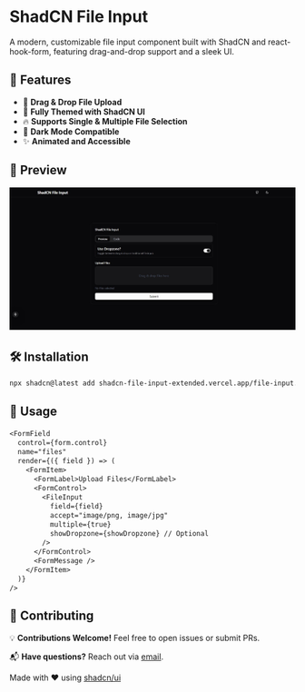 
# ShadCN File Input  

A modern, customizable file input component built with ShadCN and react-hook-form, featuring drag-and-drop support and a sleek UI.

## 🚀 Features  

- 📂 **Drag & Drop File Upload**  
- 🎨 **Fully Themed with ShadCN UI**  
- 🔥 **Supports Single & Multiple File Selection**  
- 🌙 **Dark Mode Compatible**  
- ✨ **Animated and Accessible**  

## 📸 Preview  

![ShadCN File Input Demo](/example/public/demo.jpeg)  

## 🛠 Installation  

```sh
npx shadcn@latest add shadcn-file-input-extended.vercel.app/file-input.json
```  

## 🔧 Usage  

```tsx
<FormField
  control={form.control}
  name="files"
  render={({ field }) => (
    <FormItem>
      <FormLabel>Upload Files</FormLabel>
      <FormControl>
        <FileInput
          field={field}
          accept="image/png, image/jpg"
          multiple={true}
          showDropzone={showDropzone} // Optional
        />
      </FormControl>
      <FormMessage />
    </FormItem>
  )}
/>
```  

## 🤝 Contributing  

💡 **Contributions Welcome!** Feel free to open issues or submit PRs.  

📬 **Have questions?** Reach out via [email](mailto:vikramsamak02@gmail.com).

Made with ❤️ using [shadcn/ui](https://ui.shadcn.com)  
